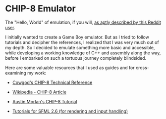 # CHIP-8 Emulator
The "Hello, World" of emulation, if you will, [as aptly described by this Reddit user](https://www.reddit.com/r/cscareerquestions/comments/p4ajd3/is_an_emulator_an_ambitious_project_for_a/).

I initially wanted to create a Game Boy emulator. But as I tried to follow tutorials and decipher the references, I realized that I was very much out of my depth. So I decided to emulate something more basic and accessible, while developing a working knowledge of C++ and assembly along the way, before I embarked on such a tortuous journey completely blindsided. 

Here are some valuable resources that I used as guides and for cross-examining my work: 

* [Cowgod's CHIP-8 Technical Reference](http://devernay.free.fr/hacks/chip8/C8TECH10.HTM)

* [Wikipedia - CHIP-8 Article](https://en.wikipedia.org/wiki/CHIP-8#Opcode_table)

* [Austin Morlan's CHIP-8 Tutorial](https://austinmorlan.com/posts/chip8_emulator/)

* [Tutorials for SFML 2.6 (for rendering and input handling)](https://www.sfml-dev.org/tutorials/2.6/)
